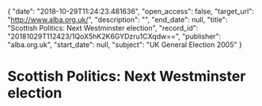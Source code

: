 {
  "date": "2018-10-29T11:24:23.481636", 
  "open_access": false, 
  "target_url": "http://www.alba.org.uk/", 
  "description": "", 
  "end_date": null, 
  "title": "Scottish Politics: Next Westminster election", 
  "record_id": "20181029T112423/1QoX5hK2K6GYDzru1CXqdw==", 
  "publisher": "alba.org.uk", 
  "start_date": null, 
  "subject": "UK General Election 2005"
}

# Scottish Politics: Next Westminster election

